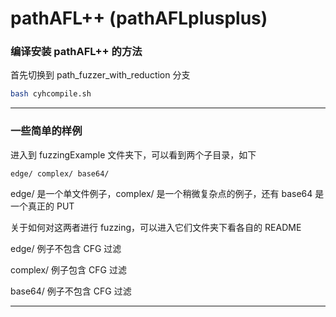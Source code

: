 # pathAFL++ (pathAFLplusplus)

### 编译安装 pathAFL++ 的方法

首先切换到 path_fuzzer_with_reduction 分支

```bash
bash cyhcompile.sh
```

---

### 一些简单的样例

进入到 fuzzingExample 文件夹下，可以看到两个子目录，如下
```
edge/ complex/ base64/
```

edge/ 是一个单文件例子，complex/ 是一个稍微复杂点的例子，还有 base64 是一个真正的 PUT

关于如何对这两者进行 fuzzing，可以进入它们文件夹下看各自的 README

edge/ 例子不包含 CFG 过滤

complex/ 例子包含 CFG 过滤

base64/ 例子不包含 CFG 过滤

---



